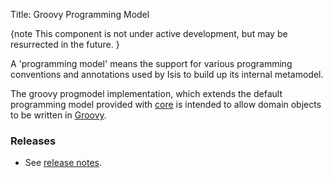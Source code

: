 Title: Groovy Programming Model

{note
This component is not under active development, but may be resurrected in the future.
}

A 'programming model' means the support for various programming conventions and annotations used by Isis to build up its internal metamodel.

The groovy progmodel implementation, which extends the default programming model provided with [core](../../../core/about.html) is intended to allow domain objects to be written in [Groovy](http://groovy.codehaus.org).

### Releases

- See [release notes](release-notes/about.html).
